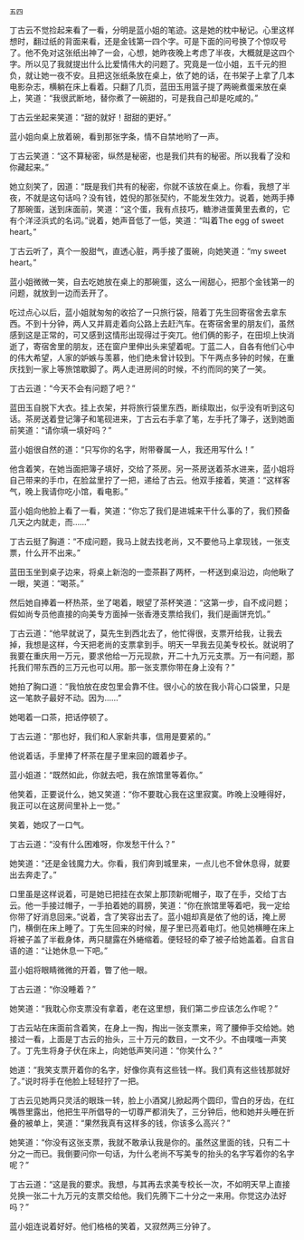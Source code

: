    五四 

   丁古云不觉捡起来看了一看，分明是蓝小姐的笔迹。这是她的枕中秘记。心里这样想时，翻过纸的背面来看，还是金钱第一四个字。可是下面的问号换了个惊叹号了。他不免对这张纸出神了一会，心想，她昨夜晚上考虑了半夜，大概就是这四个字。所以见了我就提出什么比爱情伟大的问题了。究竟是一位小姐，五千元的担负，就让她一夜不安。且把这张纸条放在桌上，依了她的话，在书架子上拿了几本电影杂志，横躺在床上看着。只翻了几页，蓝田玉用篮子提了两碗煮蛋来放在桌上，笑道：“我很武断地，替你煮了一碗甜的，可是我自己却是吃咸的。”

   丁古云坐起来笑道：“甜的就好！甜甜的更好。”

   蓝小姐向桌上放着碗，看到那张字条，情不自禁地哟了一声。

   丁古云笑道：“这不算秘密，纵然是秘密，也是我们共有的秘密。所以我看了没和你藏起来。”

   她立刻笑了，因道：“既是我们共有的秘密，你就不该放在桌上。你看，我想了半夜，不就是这句话吗？没有钱，姓倪的那张契约，不能发生效力。说着，她两手捧了那碗蛋，送到床面前，笑道：“这个蛋，我有点技巧，糖渗进蛋黄里去煮的，它有个洋泾浜式的名词。”说着，她声音低了一低，笑道：“叫着The egg of sweet heart。”

   丁古云听了，真个一股甜气，直透心脏，两手接了蛋碗，向她笑道：“my sweet heart。”

   蓝小姐微微一笑，自去吃她放在桌上的那碗蛋，这么一闹甜心，把那个金钱第一的问题，就放到一边而丢开了。

   吃过点心以后，蓝小姐就匆匆的收拾了一只旅行袋，陪着丁先生回寄宿舍去拿东西。不到十分钟，两人又并肩走着向公路上去赶汽车。在寄宿舍里的朋友们，虽然感到这是正常的，可又感到这情形出现得过于突兀。他们俩的影子，在田坝上快消逝了，寄宿舍里的朋友，还在窗户里伸出头来望着呢。丁蓝二人，自各有他们心中的伟大希望，人家的妒嫉与羡慕，他们绝未曾计较到。下午两点多钟的时候，在重庆找到一家上等旅馆歇脚了。两人走进房间的时候，不约而同的笑了一笑。

   丁古云道：“今天不会有问题了吧？”

   蓝田玉自脱下大衣。挂上衣架，并将旅行袋里东西，断续取出，似乎没有听到这句话。茶房送着登记簿子和笔砚进来，丁古云右手拿了笔，左手托了簿子，送到她面前笑道：“请你填一填好吗？”

   蓝小姐很自然的道：“只写你的名字，附带眷属一人，我还用写什么！”

   他含着笑，在她当面把簿子填好，交给了茶房。另一茶房送着茶水进来，蓝小姐将自己带来的手巾，在脸盆里拧了一把，递给了古云。他双手接着，笑道：“这样客气，晚上我请你吃小馆，看电影。”

   蓝小姐向他脸上看了一看，笑道：“你忘了我们是进城来干什么事的了，我们预备几天之内就走，而……”

   丁古云挺了胸道：“不成问题，我马上就去找老尚，又不要他马上拿现钱，一张支票，什么开不出来。”

   蓝田玉坐到桌子边来，将桌上新泡的一壶茶斟了两杯，一杯送到桌沿边，向他瞅了一眼，笑道：“喝茶。”

   然后她自捧着一杯热茶，坐了喝着，眼望了茶杯笑道：“这第一步，自不成问题；假如尚专员他直接的向美专方面掉一张香港支票给我们，我们是画饼充饥。”

   丁古云道：“他早就说了，莫先生到西北去了，他忙得很，支票开给我，让我去掉，我想是这样，今天把老尚的支票拿到手。明天一早我去见美专校长。就说明了我要在重庆用一万元，要求他给一万元现款，开二十九万元支票。万一有问题，那托我们带东西的三万元也可以用。那一张支票你带在身上没有？”

   她拍了胸口道：“我怕放在皮包里会靠不住。很小心的放在我小背心口袋里，只是这一笔款子最好不动。因为……”

   她喝着一口茶，把话停顿了。

   丁古云道：“那也好，我们和人家新共事，信用是要紧的。”

   他说着话，手里捧了杯茶在屋子里来回的踱着步子。

   蓝小姐道：“既然如此，你就去吧，我在旅馆里等着你。”

   他笑着，正要说什么，她又笑道：“你不要耽心我在这里寂寞。昨晚上没睡得好，我正可以在这房间里补上一觉。”

   笑着，她叹了一口气。

   丁古云道：“没有什么困难呀，你发愁干什么？”

   她笑道：“还是金钱魔力大。你看，我们奔到城里来，一点儿也不曾休息得，就要出去奔走了。”

   口里虽是这样说着，可是她已把挂在衣架上那顶新呢帽子，取了在手，交给丁古云。他一手接过帽子，一手拍着她的肩膀，笑道：“你在旅馆里等着吧，我一定给你带了好消息回来。”说着，含了笑容出去了。蓝小姐却真是依了他的话，掩上房门，横倒在床上睡了。丁先生回来的时候，屋子里已亮着电灯。他见她横睡在床上将被子盖了半截身体，两只腿露在外蜷缩着。便轻轻的牵了被子给她盖着。自言自语的道：“让她休息一下吧。”

   蓝小姐将眼睛微微的开着，瞥了他一眼。

   丁古云道：“你没睡着？”

   她笑道：“我耽心你支票没有拿着，老在这里想，我们第二步应该怎么作呢？”

   丁古云站在床面前含着笑，在身上一掏，掏出一张支票来，弯了腰伸手交给她。她接过一看，上面是丁古云的抬头，三十万元的数目，一文不少。不由噗嗤一声笑了。丁先生将身子伏在床上，向她低声笑问道：“你笑什么？”

   她道：“我笑支票开着你的名字，好像你真有这些钱一样。我们真有这些钱那就好了。”说时将手在他脸上轻轻拧了一把。

   丁古云见她两只灵活的眼珠一转，脸上小酒窝儿掀起两个圆印，雪白的牙齿，在红嘴唇里露出，他把生平所倡导的一切尊严都消失了，三分钟后，他和她并头睡在折叠的被单上，笑道：“果然我真有这样多的钱，你该多么高兴？”

   她笑道：“你没有这张支票，我就不敢承认我是你的。虽然这里面的钱，只有二十分之一而已。我倒要问你一句话，为什么老尚不写美专的抬头的名字写着你的名字呢？”

   丁古云道：“这是我的要求。我想，与其再去求美专校长一次，不如明天早上直接兑换一张二十九万元的支票交给他。我们先腾下二十分之一来用。你觉这办法好吗？”

   蓝小姐连说着好好。他们格格的笑着，又寂然两三分钟了。

